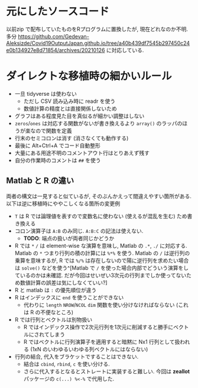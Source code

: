 # 元にしたソースコード

以前zip で配布していたものをRプログラムに置換したが, 現在どれなのか不明. 多分 https://github.com/Gedevan-Aleksizde/Covid19OutputJapan.github.io/tree/a40b439df7545b297450c24e0b134927e8d71854/archives/20210126 に対応している.



# ダイレクトな移植時の細かいルール

* 一旦 tidyverse は使わない
    * ただし CSV 読み込み時に readr を使う
    * 数値計算の精度とは直接関係しないため
* グラフはある程度見た目を真似るが細かい調整はしない
* `zeros`/`ones` は対応する関数がないが書き換えるより `array()` のラッパのほうが楽なので関数を定義
* 行末のセミコロンは消す (消さなくても動作する)
* 最後に Alt+Ctrl+A でコード自動整形
* 大量にある用途不明のコメントアウト行はとりあえず残す
* 自分の作業時のコメントは `##` を使う

## Matlab と R の違い

両者の構文は一見すると似ているが, そのぶんかえって間違えやすい箇所がある. 以下は逆に移植時にややこしくなる箇所の変更例

* `T` は R では論理値を表すので変数名に使わない (使えるが混乱を生む) ため書き換える
* コロン演算子は `A:B` のみ同じ. `A:B:C` の記法は使えない. 
    * **TODO**: 端点の扱いが両者同じかどうか
* R では `*` `/` は element-wise な演算を意味し, Matlab の `.*`, `./` に対応する. Matlab の `*` つまり行列の積の計算には `%*%` を使う. Matlab の `/` は逆行列の乗算を意味するが, R では `%/%` は存在しないので陽に逆行列を求めたい場合は `solve()` などを使う^[Matlab で `/` を使った場合内部でどういう演算をしているのかは未確認. だが今回はせいぜい3次元の行列までしか使ってないため数値計算の誤差は気にしなくていい?]
* R と matlab は `:` の優先順位が違う
* R はインデックスに `end` を使うことができない
  * 代わりに `length` `NROW`/`NCOL` `dim` 関数を使い分けなければならない (これは R の不便なところ)
* R では行列とベクトルは別物扱い
    * R ではインデックス操作で2次元行列を1次元に削減すると勝手にベクトルにされてしまう
    * R ではベクトルに行列演算子を適用すると暗黙に Nx1 行列として扱われる (1xN のいわゆるいわゆる列ベクトルにはならない)
* 行列の結合, 代入をブラケットですることはできない.
    * 結合は `cbind`, `rbind`, `c` を使い分ける.
    * さらに代入するとなるとストレートに実装すると難しい. 今回は **zeallot** パッケージの `c(...) %<-%` で代用した.